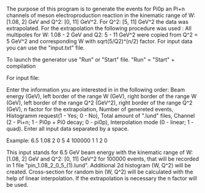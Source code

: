 The purpose of this program is to generate the events for Pi0p an Pi+n channels of meson electroproduction reaction in the kinematic range of W:[1.08, 2] GeV and Q^2: [0, 11] GeV^2. For Q^2: [5, 11] GeV^2 the data was extrapolated. For the extrapolation the following procedure was used : All multipoles for W: 1.08 - 2 GeV and Q2: 5 - 11 GeV^2 were copied from Q^2  = 5 GeV^2 and corresponding W with sqrt(5/Q2)^(n/2) factor.
For input data you can use the "input.txt" file. 

To launch the generator use "Run" or "Start" file. "Run" = "Start" + compilation 

For input file: 

Enter the information you are interested in in the following order: Beam energy (GeV), left border of the range W (GeV), right border of the range W (GeV), left border of the range Q^2 (GeV^2), right border of the range Q^2 (GeV), n factor for the extrapolation, Number of genereted events, Histogramm request(1 - Yes; 0 - No), Total amount of ".lund" files, Channel (2 - Pi+n; 1 - Pi0p + Pi0 decay; 0 - pi0p), Interpolation mode (0 - linear; 1 - quad). Enter all input data separated by a space.

Example: 6.5 1.08 2 0 5 4 100000 1 1 2 0

This input stands for 6.5 GeV beam energy with the kinematic range of W:[1.08, 2] GeV and Q^2: [0, 11] GeV^2 for 100000 events, that will be recorded in 1 file "pin_1.08_2_0_5_(1).lund". Additional 2d histogram (W, Q^2) will be created. Cross-section for random bin (W, Q^2) will be calculated with the help of linear interpolation. If the extrapolation is necessary the n factor will be used. 

